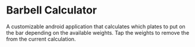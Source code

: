 # Barbell Calculator
A customizable android application that calculates which plates to put on the bar depending on the available weights.
Tap the weights to remove the from the current calculation.
